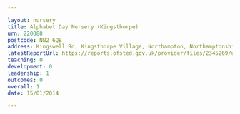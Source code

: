 ```yaml
---

layout: nursery
title: Alphabet Day Nursery (Kingsthorpe)
urn: 220088
postcode: NN2 6QB
address: Kingswell Rd, Kingsthorpe Village, Northampton, Northamptonshire, NN2 6QB
latestReportUrl: https://reports.ofsted.gov.uk/provider/files/2345269/urn/220088.pdf
teaching: 0
development: 0
leadership: 1
outcomes: 0
overall: 1
date: 15/01/2014

---
```

